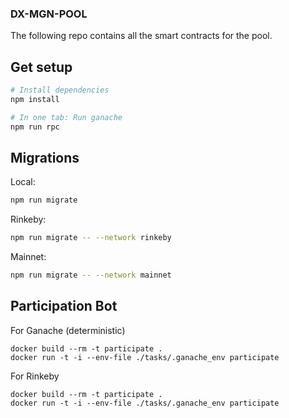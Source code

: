 ### DX-MGN-POOL

The following repo contains all the smart contracts for the pool.

## Get setup
```bash
# Install dependencies
npm install

# In one tab: Run ganache
npm run rpc
```

## Migrations
Local:
```bash
npm run migrate
```

Rinkeby:
```bash
npm run migrate -- --network rinkeby
```

Mainnet:
```bash
npm run migrate -- --network mainnet
```

## Participation Bot

For Ganache (deterministic)

```
docker build --rm -t participate .
docker run -t -i --env-file ./tasks/.ganache_env participate
```

For Rinkeby

```
docker build --rm -t participate .
docker run -t -i --env-file ./tasks/.ganache_env participate
```
